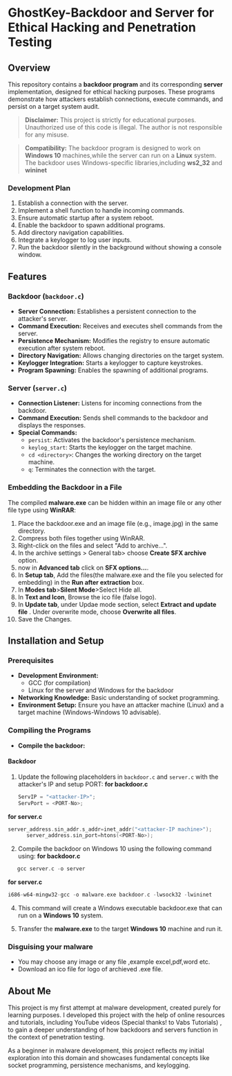 # GhostKey-Backdoor and Server for Ethical Hacking and Penetration Testing

## Overview

This repository contains a **backdoor program** and its corresponding **server** implementation, designed for ethical hacking purposes. These programs demonstrate how attackers establish connections, execute commands, and persist on a target system audit.

> **Disclaimer:** This project is strictly for educational purposes. Unauthorized use of this code is illegal. The author is not responsible for any misuse.

>**Compatibility:** The backdoor program is designed to work on **Windows 10** machines,while the server can run on a **Linux** system. The backdoor uses Windows-specific libraries,including **ws2_32** and **wininet**


### Development Plan 
1. Establish a connection with the server.
2. Implement a shell function to handle incoming commands.
3. Ensure automatic startup after a system reboot.
4. Enable the backdoor to spawn additional programs.
5. Add directory navigation capabilities.
6. Integrate a keylogger to log user inputs.
7. Run the backdoor silently in the background without showing a console window.
## Features

### Backdoor (`backdoor.c`)
- **Server Connection:** Establishes a persistent connection to the attacker's server.
- **Command Execution:** Receives and executes shell commands from the server.
- **Persistence Mechanism:** Modifies the registry to ensure automatic execution after system reboot.
- **Directory Navigation:** Allows changing directories on the target system.
- **Keylogger Integration:** Starts a keylogger to capture keystrokes.
- **Program Spawning:** Enables the spawning of additional programs.

### Server (`server.c`)
- **Connection Listener:** Listens for incoming connections from the backdoor.
- **Command Execution:** Sends shell commands to the backdoor and displays the responses.
- **Special Commands:**
  - `persist`: Activates the backdoor's persistence mechanism.
  - `keylog_start`: Starts the keylogger on the target machine.
  - `cd <directory>`: Changes the working directory on the target machine.
  - `q`: Terminates the connection with the target.

### Embedding the Backdoor in a File
The compiled **malware.exe** can be hidden within an image file or any other file type using **WinRAR**:

1. Place the backdoor.exe and an image file (e.g., image.jpg) in the same directory.
2. Compress both files together using WinRAR.
3. Right-click on the files and select "Add to archive...".
4. In the archive settings > General tab> choose **Create SFX archive** option.
5. now in **Advanced tab** click on **SFX options...**.
6. In **Setup tab**, Add the files(the malware.exe and the file you selected for embedding) in the **Run after extraction** box.
7. In **Modes tab**>**Silent Mode**>Select Hide all.
8. In **Text and Icon**, Browse the ico file (false logo).
9. In **Update tab**, under Updae mode section, select **Extract and update file** . Under overwrite mode, choose **Overwrite all files**.
10. Save the Changes.


## Installation and Setup

### Prerequisites
- **Development Environment:**  
  - GCC (for compilation)
  - Linux for the server and Windows for the backdoor
- **Networking Knowledge:** Basic understanding of socket programming.
- **Environment Setup:** Ensure you have an attacker machine (Linux) and a target machine (Windows-Windows 10 advisable).

### Compiling the Programs
- **Compile the backdoor:**
#### Backdoor
1. Update the following placeholders in `backdoor.c` and `server.c` with the attacker's IP and setup PORT:
  **for backdoor.c**
    ```c
   ServIP = "<attacker-IP>";
   ServPort = <PORT-No>;
  **for server.c**
  ```c
server_address.sin_addr.s_addr=inet_addr("<attacker-IP machine>");
		server_address.sin_port=htons(<PORT-No>);
```
2. Compile the backdoor on Windows 10 using the following command using:
   **for backdoor.c**
```c
   gcc server.c -o server
```
**for server.c**
```c
i686-w64-mingw32-gcc -o malware.exe backdoor.c -lwsock32 -lwininet
```
4. This command will create a Windows executable backdoor.exe that can run on a **Windows 10** system.

5. Transfer the **malware.exe** to the target **Windows 10** machine and run it.

### Disguising your malware
* You may choose any image or any file ,example excel,pdf,word etc.
* Download an ico file for logo of archieved .exe file. 

 ## About Me
This project is my first attempt at malware development, created purely for learning purposes. I developed this project with the help of online resources and tutorials, including YouTube videos (Special thanks! to Vabs Tutorials) , to gain a deeper understanding of how backdoors and servers function in the context of penetration testing.

As a beginner in malware development, this project reflects my initial exploration into this domain and showcases fundamental concepts like socket programming, persistence mechanisms, and keylogging.

